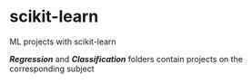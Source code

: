 # scikit-learn
ML projects with scikit-learn

<b><i>Regression</i></b> and <b><i>Classification</i></b> folders contain projects on the corresponding subject

